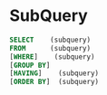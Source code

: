 # SubQuery

```sql
SELECT    (subquery)
FROM      (subquery)
[WHERE]    (subquery)
[GROUP BY]  
[HAVING]    (subquery)
[ORDER BY]  (subquery)
```
